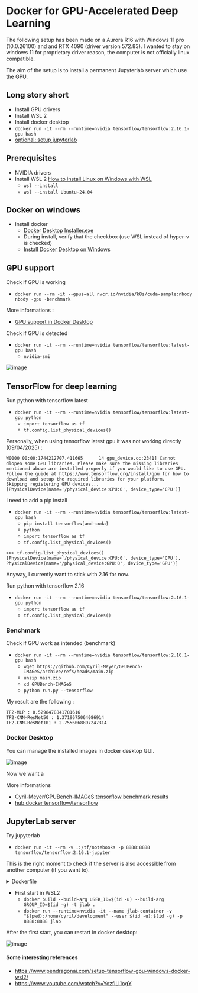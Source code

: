 # Docker for GPU-Accelerated Deep Learning

The following setup has been made on a Aurora R16 with Windows 11 pro (10.0.26100) and and RTX 4090 (driver version 572.83).
I wanted to stay on windows 11 for proprietary driver reason, the computer is not officially linux compatible.

The aim of the setup is to install a permanent Jupyterlab server which use the GPU.

## Long story short

* Install GPU drivers
* Install WSL 2
* Install docker desktop
* `docker run -it --rm --runtime=nvidia tensorflow/tensorflow:2.16.1-gpu bash`
* [optional: setup jupyterlab](#jupyterlab-server)

## Prerequisites

* NVIDIA drivers
* Install WSL 2 [How to install Linux on Windows with WSL](https://learn.microsoft.com/en-us/windows/wsl/install)
  * `wsl --install`
  * `wsl --install Ubuntu-24.04`

## Docker on windows

* Install docker
  * [Docker Desktop Installer.exe](https://desktop.docker.com/win/main/amd64/Docker%20Desktop%20Installer.exe)
  * During install, verify that the checkbox (use WSL instead of hyper-v is checked)
  * [Install Docker Desktop on Windows](https://docs.docker.com/desktop/setup/install/windows-install/)

## GPU support

Check if GPU is working
* `docker run --rm -it --gpus=all nvcr.io/nvidia/k8s/cuda-sample:nbody nbody -gpu -benchmark`

More informations :
* [GPU support in Docker Desktop](https://docs.docker.com/desktop/features/gpu/)

Check if GPU is detected
* `docker run -it --rm --runtime=nvidia tensorflow/tensorflow:latest-gpu bash`
  * `nvidia-smi`
 
![image](https://github.com/user-attachments/assets/b7621bdb-d991-493e-aea4-21570e1625de)

## TensorFlow for deep learning

Run python with tensorflow latest
* `docker run -it --rm --runtime=nvidia tensorflow/tensorflow:latest-gpu python`
  * `import tensorflow as tf`
  * `tf.config.list_physical_devices()`

Personally, when using tensorflow latest gpu it was not working directly (09/04/2025) :
```
W0000 00:00:1744212707.411665      14 gpu_device.cc:2341] Cannot dlopen some GPU libraries. Please make sure the missing libraries mentioned above are installed properly if you would like to use GPU. Follow the guide at https://www.tensorflow.org/install/gpu for how to download and setup the required libraries for your platform.
Skipping registering GPU devices...
[PhysicalDevice(name='/physical_device:CPU:0', device_type='CPU')]
```
I need to add a pip install
* `docker run -it --rm --runtime=nvidia tensorflow/tensorflow:latest-gpu bash`
  * `pip install tensorflow[and-cuda]`
  * `python`
  * `import tensorflow as tf`
  * `tf.config.list_physical_devices()`

```
>>> tf.config.list_physical_devices()
[PhysicalDevice(name='/physical_device:CPU:0', device_type='CPU'), PhysicalDevice(name='/physical_device:GPU:0', device_type='GPU')]
```

Anyway, I currently want to stick with 2.16 for now.

Run python with tensorflow 2.16
* `docker run -it --rm --runtime=nvidia tensorflow/tensorflow:2.16.1-gpu python`
  * `import tensorflow as tf`
  * `tf.config.list_physical_devices()`
 
### Benchmark

Check if GPU work as intended (benchmark)
* `docker run -it --rm --runtime=nvidia tensorflow/tensorflow:2.16.1-gpu bash`
  * `wget https://github.com/Cyril-Meyer/GPUBench-IMAGeS/archive/refs/heads/main.zip`
  * `unzip main.zip`
  * `cd GPUBench-IMAGeS`
  * `python run.py --tensorflow`

My result are the following : 
```
TF2-MLP : 0.5298478841781616
TF2-CNN-ResNet50 : 1.3719675064086914
TF2-CNN-ResNet101 : 2.7556068897247314
```

### Docker Desktop

You can manage the installed images in docker desktop GUI.

![image](https://github.com/user-attachments/assets/ddc3dda9-6ecf-4ade-9e12-d801e8616727)

Now we want a 

More informations
* [Cyril-Meyer/GPUBench-IMAGeS tensorflow benchmark results](https://github.com/Cyril-Meyer/GPUBench-IMAGeS/?tab=readme-ov-file#tensorflow)
* [hub.docker tensorflow/tensorflow](https://hub.docker.com/r/tensorflow/tensorflow/)

## JupyterLab server

Try jupyterlab
* `docker run -it --rm -v .:/tf/notebooks -p 8888:8888 tensorflow/tensorflow:2.16.1-jupyter`

This is the right moment to check if the server is also accessible from another computer (if you want to).

<details>
<summary>Dockerfile</summary>

```dockerfile
FROM tensorflow/tensorflow:2.16.1-gpu

ARG USER_ID
ARG GROUP_ID

RUN groupadd -r -g $GROUP_ID cyril && useradd -r -u $USER_ID -g cyril -m -d /home/cyril cyril
ENV SHELL=/bin/bash
RUN mkdir -p /home/cyril/development && chown -R cyril:cyril /home/cyril/development
WORKDIR /home/cyril/development

RUN apt update
RUN apt install git -y
RUN pip install --upgrade pip
RUN pip install jupyterlab==4.4.0

CMD ["jupyter", "lab", "--ip=0.0.0.0", "--port=8888", "--allow-root"]
```

</details>

* First start in WSL2
  * `docker build --build-arg USER_ID=$(id -u) --build-arg GROUP_ID=$(id -g) -t jlab .`
  * `docker run --runtime=nvidia -it --name jlab-container -v "$(pwd):/home/cyril/development" --user $(id -u):$(id -g) -p 8888:8888 jlab`

After the first start, you can restart in docker desktop:

![image](https://github.com/user-attachments/assets/4e566298-cb5f-46de-ab2f-c72d01059656)

#### Some interesting references

* https://www.pendragonai.com/setup-tensorflow-gpu-windows-docker-wsl2/
* https://www.youtube.com/watch?v=YozfiLI1ogY
